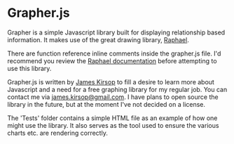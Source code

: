 Grapher.js
==========

Grapher is a simple Javascript library built for displaying relationship based information. It makes use of the great drawing library, [Raphael](http://raphaeljs.com "Raphael").

There are function reference inline comments inside the grapher.js file. I'd recommend you review the [Raphael documentation](http://raphaeljs.com/reference.html "Raphael Docs") before attempting to use this library.

Grapher.js is written by [James Kirsop](http://www.jameskirsop.com "James Kirsop") to fill a desire to learn more about Javascript and a need for a free graphing library for my regular job. You can contact me via james.kirsop@gmail.com. I have plans to open source the library in the future, but at the moment I've not decided on a license.

The 'Tests' folder contains a simple HTML file as an example of how one might use the library. It also serves as the tool used to ensure the various charts etc. are rendering correctly.